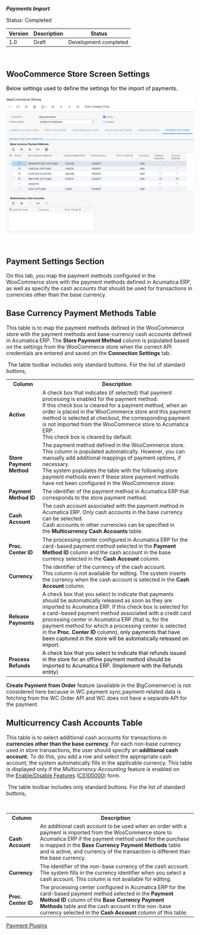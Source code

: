 ***Payments Import***
<p>Status: Completed</p>
<table>
<thead>
<tr>
<th>
<div class="tablesorter-header-inner">
<div class="tablesorter-header-inner">
<div class="tablesorter-header-inner">
<div class="tablesorter-header-inner">Version</div></div></div></div></th>
<th>
<div class="tablesorter-header-inner">
<div class="tablesorter-header-inner">
<div class="tablesorter-header-inner">
<div class="tablesorter-header-inner">Description</div></div></div></div></th>
<th colspan="1">
<div class="tablesorter-header-inner">
<div class="tablesorter-header-inner">
<div class="tablesorter-header-inner">
<div class="tablesorter-header-inner">&nbsp;Status</div></div></div></div></th></tr></thead>
<tbody>
<tr>
<td>1.0</td>
<td>Draft</td>
<td colspan="1">Development completed</td></tr></tbody></table>
<p>&nbsp;</p>
<h2>WooCommerce Store Screen Settings</h2>
<p><span style="color: rgb(0,0,0);">Below settings used to define the settings for the import of payments.&nbsp;</span></p>

![Screenshot](/Specifications/Spec%20Images/Payments1.png)

<p><span style="color: rgb(0,0,0);">&nbsp;</span></p>
<h2 class="wikiH1 separator">Payment Settings Section</h2>
<p class="wikiH1 separator">On this tab, you map the payment methods configured in the WooCommerce store with the payment methods defined in Acumatica ERP, as well as specify the cash accounts that should be used for transactions in currencies other than the base currency.</p>
<h2 class="wikiH2 separator">Base Currency Payment Methods Table</h2>
<p class="wikiH2 separator">This table is to map the payment methods defined in the WooCommerce store with the payment methods and base-currency cash accounts defined in Acumatica ERP. The&nbsp;<strong style="font-size: 14.0px;">Store Payment Method</strong><span style="font-size: 14.0px;">&nbsp;column is populated based on the settings from the WooCommerce store when the correct API credentials are entered and saved on the&nbsp;</span><strong style="font-size: 14.0px;">Connection Settings</strong><span style="font-size: 14.0px;">&nbsp;tab.</span></p>
<p class="wikiH2 separator"><span style="font-size: 14.0px;">&nbsp;</span>The table toolbar includes only standard buttons. For the list of standard buttons,&nbsp;</p>
<table>
<tbody>
<tr>
<th>Column</th>
<th>Description</th></tr>
<tr>
<td><strong>Active</strong></td>
<td>A check box that indicates (if selected) that payment processing is enabled for the payment method.<br />If this check box is cleared for a payment method, when an order is placed in the WooCommerce store and this payment method is selected at checkout, the corresponding payment is not imported from the WooCommerce store to Acumatica ERP.<br />This check box is cleared by default.</td></tr>
<tr>
<td><strong>Store Payment Method</strong></td>
<td>The payment method defined in the WooCommerce store. This column is populated automatically. However, you can manually add additional mappings of payment options, if necessary.<br />The system populates the table with the following store payment methods even if these store payment methods have not been configured in the WooCommerce store:</td></tr>
<tr>
<td><strong>Payment Method ID</strong></td>
<td>The identifier of the payment method in Acumatica ERP that corresponds to the store payment method.</td></tr>
<tr>
<td><strong>Cash Account</strong></td>
<td>The cash account associated with the payment method in Acumatica ERP. Only cash accounts in the base currency can be selected.<br />Cash accounts in other currencies can be specified in the&nbsp;<strong>Multiсurrency Cash Accounts</strong>&nbsp;table.</td></tr>
<tr>
<td><strong>Proc. Center ID</strong></td>
<td>The processing center configured in Acumatica ERP for the card-based payment method selected in the&nbsp;<strong>Payment Method ID</strong>&nbsp;column and the cash account in the base currency selected in the&nbsp;<strong>Cash Account</strong>&nbsp;column.</td></tr>
<tr>
<td><strong>Currency</strong></td>
<td>The identifier of the currency of the cash account.<br />This column is not available for editing. The system inserts the currency when the cash account is selected in the&nbsp;<strong>Cash Account</strong>&nbsp;column.</td></tr>
<tr>
<td><strong>Release Payments</strong></td>
<td>A check box that you select to indicate that payments should be automatically released as soon as they are imported to Acumatica ERP. If this check box is selected for a card-based payment method associated with a credit card processing center in Acumatica ERP (that is, for the payment method for which a processing center is selected in the&nbsp;<strong>Proc. Center ID</strong>&nbsp;colu<span style="color: rgb(0,0,0);">mn), only payments that have been captured in the store will be automatically released on import.</span></td></tr>
<tr>
<td><strong>Process Refunds</strong></td>
<td><span style="color: rgb(0,0,0);">A check box that you select to indicate that refunds issued in the store for an offline payment method should be imported to Acumatica ERP. (Implement with the Refunds entity)</span></td></tr></tbody></table>
<p class="wikiH2 separator"><strong>Create Payment from Order</strong> feature (available in the BigComemerce) is not considered here because in WC payment sync,payment-related data is fetching from the WC Order API and WC does not have a separate API for the payment.</p>
<h2 class="wikiH2 separator">Multiсurrency Cash Accounts Table</h2>
<p class="wikiH2 separator">This table is to select additional cash accounts for transactions in <strong>currencies other than the base currency</strong>. For each non-base currency used in store transactions, the user should specify an <strong>additional cash account.</strong> To do this, you add a row and select the appropriate cash account; the system automatically fills in the applicable currency. This table is displayed only if the&nbsp;<em style="font-size: 14.0px;">Multicurrency Accounting</em><span style="font-size: 14.0px;">&nbsp;feature is enabled on the&nbsp;</span><a class="wikilink pagelink" href="http://dlk1pde165/AcumaticaDB21R1Beta2/(W(46))/Wiki/ShowWiki.aspx?wikiname=HelpRoot_FormReference&amp;PageID=c1555e43-1bc5-4f6f-ba9d-b323f94d8a6b">Enable/Disable Features</a>&nbsp;(<a class="wikilink pagelink" href="http://dlk1pde165/AcumaticaDB21R1Beta2/?ScreenId=CS100000">CS100000</a>) form.</p>
<p class="wikiH2 separator"><span style="font-size: 14.0px;">&nbsp;</span>The table toolbar includes only standard buttons. For the list of standard buttons,</p>
<p><span style="color: rgb(0,0,0);">&nbsp;</span></p>
<table>
<tbody>
<tr>
<th>Column</th>
<th>Description</th></tr>
<tr>
<td><strong>Cash Account</strong></td>
<td>An additional cash account to be used when an order with a payment is imported from the WooCommerce store to Acumatica ERP if the payment method used for the purchase is mapped in the&nbsp;<strong>Base Currency Payment Methods</strong>&nbsp;table and is active, and currency of the transaction is different than the base currency.</td></tr>
<tr>
<td><strong>Currency</strong></td>
<td>The identifier of the non-base currency of the cash account.<br />The system fills in the currency identifier when you select a cash account. This column is not available for editing.</td></tr>
<tr>
<td><strong>Proc. Center ID</strong></td>
<td>The processing center configured in Acumatica ERP for the card-based payment method selected in the&nbsp;<strong>Payment Method ID</strong>&nbsp;column of the&nbsp;<strong>Base Currency Payment Methods</strong>&nbsp;table and the cash account in the non-base currency selected in the&nbsp;<strong>Cash Account</strong>&nbsp;column of this table.</td></tr></tbody></table>

<a href="https://github.com/Acumatica/Acumatica-WooCommerce/blob/main/Specifications/Payment%20Plugins.md">Payment Plugins</a>

